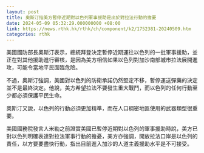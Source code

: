 ```yaml
---
layout: post
title: 奧斯汀指美方暫停近期對以色列軍事援助是出於對拉法行動的擔憂
date: 2024-05-09 05:32:29.000000000 +08:00
link: https://news.rthk.hk/rthk/ch/component/k2/1752381-20240509.htm
categories: rthk
---
```


美國國防部長奧斯汀表示，總統拜登決定暫停近期運往以色列的一批軍事援助，並正在對其他援助進行審核，是因為美方相信如果以色列對加沙南部城市拉法展開進攻，可能令當地平民面臨危險。

不過，奧斯汀強調，美國對以色列的防衛承諾仍然堅定不移，暫停運送彈藥的決定並不是最終決定。他說，美方希望拉法不要發生重大戰鬥，而以色列的任何行動至少都必須保護平民生命。

奧斯汀又說，以色列的行動必須更加精準，而在人口稠密地區使用的武器類型很重要。

美國國務院發言人米勒之前證實美國已暫停近期對以色列的軍事援助時說，美方已對以色列明確表達對拉法軍事行動的擔憂，美方亦強調，開放拉法口岸是以色列的責任，以方要要盡快行動，指出目前進入加沙的人道主義援助水平是不可接受。
